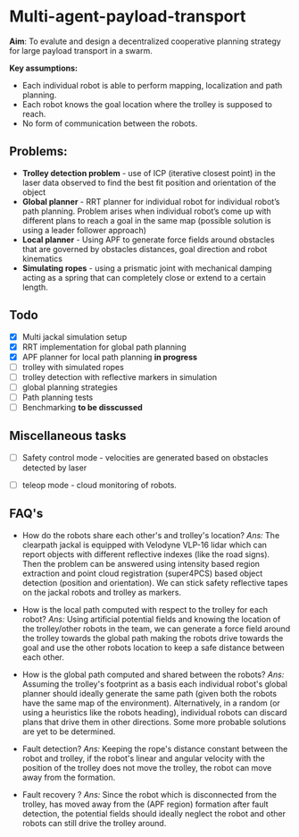 # Multi-agent-payload-transport

**Aim**: To evalute and design a decentralized cooperative planning strategy for large payload transport in a swarm.

**Key assumptions:** 
- Each individual robot is able to perform mapping, localization and path planning.
- Each robot knows the goal location where the trolley is supposed to reach. 
- No form of communication between the robots.


## Problems:
- **Trolley detection problem** - use of ICP (iterative closest point) in the laser data observed to find the best fit position and orientation of the object 
- **Global planner** - RRT planner for individual robot for individual robot’s path planning. Problem arises when individual robot’s come up with different plans to reach a goal in the same map (possible solution is using a leader follower approach) 
- **Local planner** - Using APF to generate force fields around obstacles that are governed by obstacles distances, goal direction and robot kinematics 
- **Simulating ropes** - using a prismatic joint with mechanical damping acting as a spring that can completely close or extend to a certain length. 


## Todo
- [x] Multi jackal simulation setup
- [x] RRT implementation for global path planning 
- [x] APF planner for local path planning **in progress**
- [ ] trolley with simulated ropes
- [ ] trolley detection with reflective markers in simulation 
- [ ] global planning strategies 
- [ ] Path planning tests
- [ ] Benchmarking **to be disscussed**

## Miscellaneous tasks

- [ ] Safety control mode - velocities are generated based on obstacles detected by laser
- [ ] teleop mode - cloud monitoring of robots.


## FAQ's

- How do the robots share each other's and trolley's location?
*Ans:* The clearpath jackal is equipped with Velodyne VLP-16 lidar which can report objects with different reflective indexes (like the road signs). Then the problem can be answered using intensity based region extraction and point cloud registration (super4PCS) based object detection (position and orientation). We can stick safety reflective tapes on the jackal robots and trolley as markers.  

- How is the local path computed with respect to the trolley for each robot?
*Ans:* Using artificial potential fields and knowing the location of the trolley/other robots in the team, we can generate a force field around the trolley towards the global path making the robots drive towards the goal and use the other robots location to keep a safe distance between each other. 

- How is the global path computed and shared between the robots?
*Ans:* Assuming the trolley's footprint as a basis each individual robot's global planner should ideally generate the same path (given both the robots have the same map of the environment). Alternatively, in a random (or using a heuristics like the robots heading), individual robots can discard plans that drive them in other directions. Some more probable solutions are yet to be determined. 

- Fault detection?
*Ans:* Keeping the rope's distance constant between the robot and trolley, if the robot's linear and angular velocity with the position of the trolley does not move the trolley, the robot can move away from the formation. 

- Fault recovery ?
*Ans:* Since the robot which is disconnected from the trolley, has moved away from the (APF region) formation after fault detection, the potential fields should ideally neglect the robot and other robots can still drive the trolley around. 
